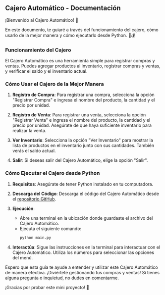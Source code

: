 ## Cajero Automático - Documentación

¡Bienvenido al Cajero Automático! 👋

En este documento, te guiaré a través del funcionamiento del cajero, cómo usarlo de la mejor manera y cómo ejecutarlo desde Python. 🏦💰

### Funcionamiento del Cajero

El Cajero Automático es una herramienta simple para registrar compras y ventas. Puedes agregar productos al inventario, registrar compras y ventas, y verificar el saldo y el inventario actual.

### Cómo Usar el Cajero de la Mejor Manera

1. **Registro de Compra**: Para registrar una compra, selecciona la opción "Registrar Compra" e ingresa el nombre del producto, la cantidad y el precio por unidad.

2. **Registro de Venta**: Para registrar una venta, selecciona la opción "Registrar Venta" e ingresa el nombre del producto, la cantidad y el precio por unidad. Asegúrate de que haya suficiente inventario para realizar la venta.

3. **Ver Inventario**: Selecciona la opción "Ver Inventario" para mostrar la lista de productos en el inventario junto con sus cantidades. También verás el saldo actual.

4. **Salir**: Si deseas salir del Cajero Automático, elige la opción "Salir".

### Cómo Ejecutar el Cajero desde Python

1. **Requisitos**: Asegúrate de tener Python instalado en tu computadora.

2. **Descarga del Código**: Descarga el código del Cajero Automático desde el [repositorio GitHub](https://github.com/ST3chnical/Cajero).

3. **Ejecución**:
   - Abre una terminal en la ubicación donde guardaste el archivo del Cajero Automático.
   - Ejecuta el siguiente comando:
     ```bash
     python main.py
     ```
     

4. **Interactúa**: Sigue las instrucciones en la terminal para interactuar con el Cajero Automático. Utiliza los números para seleccionar las opciones del menú.

Espero que esta guía te ayude a entender y utilizar este Cajero Automático de manera efectiva. ¡Diviértete gestionando tus compras y ventas! Si tienes alguna pregunta o inquietud, no dudes en comentarme.

¡Gracias por probar este mini proyecto! 🙌

